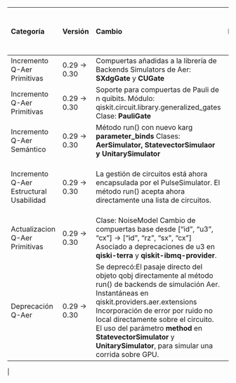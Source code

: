 

| Categoría | Versión | Cambio | Resumen | Ej. de código en versión origen | Ej. de código en versión destino | Dificultad | Ambito | Referencia |
| :---- | ----- | :---- | :---- | :---- | :---- | :---- | :---- | :---- |
| Incremento Q-Aer Primitivas  | 0.29 → 0.30 | Compuertas añadidas a la librería de Backends Simulators de Aer: **SXdgGate** y **CUGate**  |  |  |  | Baja | QSE | https://docs.quantum.ibm.com/api/qiskit/release-notes/0.30 |
| Incremento Q-Aer Primitivas  | 0.29 → 0.30 | Soporte para compuertas de Pauli de n quibits. Módulo: qiskit.circuit.library.generalized\_gates Clase: **PauliGate** |  |  |  | Baja | QSE | https://docs.quantum.ibm.com/api/qiskit/release-notes/0.30 |
| Incremento Q-Aer Semántico  | 0.29 → 0.30 | Método run() con nuevo karg **parameter\_binds**  Clases: **AerSimulator, StatevectorSimulaor y UnitarySimulator** |  |  | . . . generate circuit . . .parameter\_binds \= \[{theta: \[0, 3.14, 6.28\]}\] backend.run(circuit, shots=shots, **parameter\_binds=parameter\_binds**).result()  | Baja | QSE | https://docs.quantum.ibm.com/api/qiskit/release-notes/0.30 |
| Incremento Q-Aer Estructural Usabilidad  | 0.29 → 0.30 | La gestión de circuitos está ahora encapsulada por el PulseSimulator. El método run() acepta ahora directamente una lista de circuitos. |  |  | ... **from qiskit.providers.aer.backends import PulseSimulator**   backend \= PulseSimulator.from\_backend(FakeVigo()) circuit \= QuantumCircuit(2) ... transpiled\_circuit \= transpile(circuit, backend) backend.run(circuit) | Baja | SE | https://docs.quantum.ibm.com/api/qiskit/release-notes/0.30 |
| Actualizacion Q-Aer Primitivas  | 0.29 → 0.30 | Clase: NoiseModel Cambio de compuertas base desde \[“id”, “u3”, “cx”\] → \[“id”, “rz”, “sx”, “cx”\]  Asociado a deprecaciones de u3 en **qiski-terra** y **qiskit-ibmq-provider**. |  |  |  | Baja | QSE | https://docs.quantum.ibm.com/api/qiskit/release-notes/0.30 |
| Deprecación Q-Aer  | 0.29 → 0.30 | Se deprecó:El pasaje directo del objeto qobj directamente al método run() de backends de simulación Aer. Instantáneas en qiskit.providers.aer.extensions Incorporación de error por ruido no local directamente sobre el circuito. El uso del parámetro **method** en **StatevectorSimulator** y **UnitarySimulator**, para simular una corrida sobre GPU.  |  |  |  backend.run(circuits, \*\*run\_options) qiskit.providers.aer.library device=”GPU” | Baja | QSE | https://docs.quantum.ibm.com/api/qiskit/release-notes/0.30 |
|